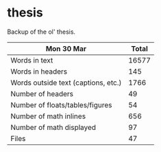 thesis
======
Backup of the ol' thesis.

Mon 30 Mar | Total
---|---
Words in text| 16577
Words in headers| 145
Words outside text (captions, etc.)| 1766
Number of headers| 49
Number of floats/tables/figures| 54
Number of math inlines| 656
Number of math displayed| 97
Files| 47

